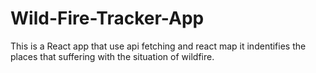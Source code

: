 # Wild-Fire-Tracker-App
This is a React app that use api fetching and react map it indentifies the places that suffering with the situation of wildfire.
